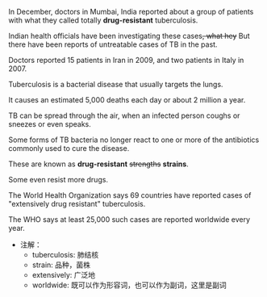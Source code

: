 In December, doctors in Mumbai, India reported about a group of patients with what they called totally **drug-resistant** tuberculosis.

Indian health officials have been investigating these cases~~, what hey~~ But there have been reports of untreatable cases of TB in the past.

Doctors reported 15 patients in Iran in 2009, and two patients in Italy in 2007.

Tuberculosis is a bacterial disease that usually targets the lungs.

It causes an estimated 5,000 deaths each day or about 2 million a year.

TB can be spread through the air, when an infected person coughs or sneezes or even speaks.

Some forms of TB bacteria no longer react to one or more of the antibiotics commonly used to cure the disease.

These are known as **drug-resistant** ~~strengths~~ **strains**.

Some even resist more drugs.

The World Health Organization says 69 countries have reported cases of "extensively drug resistant" tuberculosis.

The WHO says at least 25,000 such cases are reported worldwide every year.

- 注解：
  - tuberculosis: 肺结核
  - strain: 品种，菌株
  - extensively: 广泛地
  - worldwide: 既可以作为形容词，也可以作为副词，这里是副词
